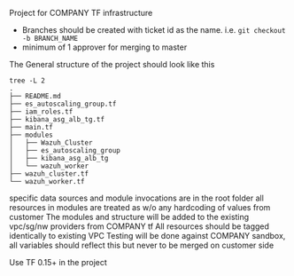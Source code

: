 Project for COMPANY TF infrastructure

- Branches should be created with ticket id as the name. i.e. `git checkout -b BRANCH_NAME`
- minimum of 1 approver for merging to master

 The General structure of the project should look like this
 
```
tree -L 2
.
├── README.md
├── es_autoscaling_group.tf
├── iam_roles.tf
├── kibana_asg_alb_tg.tf
├── main.tf
├── modules
│   ├── Wazuh_Cluster
│   ├── es_autoscaling_group
│   ├── kibana_asg_alb_tg
│   └── wazuh_worker
├── wazuh_cluster.tf
└── wazuh_worker.tf
```

specific data sources and module invocations are in the root folder
all resources in modules are treated as w/o any hardcoding of values from customer
The modules and structure will be added to the existing vpc/sg/nw providers from COMPANY tf 
All resources should be tagged identically to existing VPC
Testing will be done against COMPANY sandbox, all variables should reflect this but never to 
be merged on customer side

Use TF 0.15+ in the project
